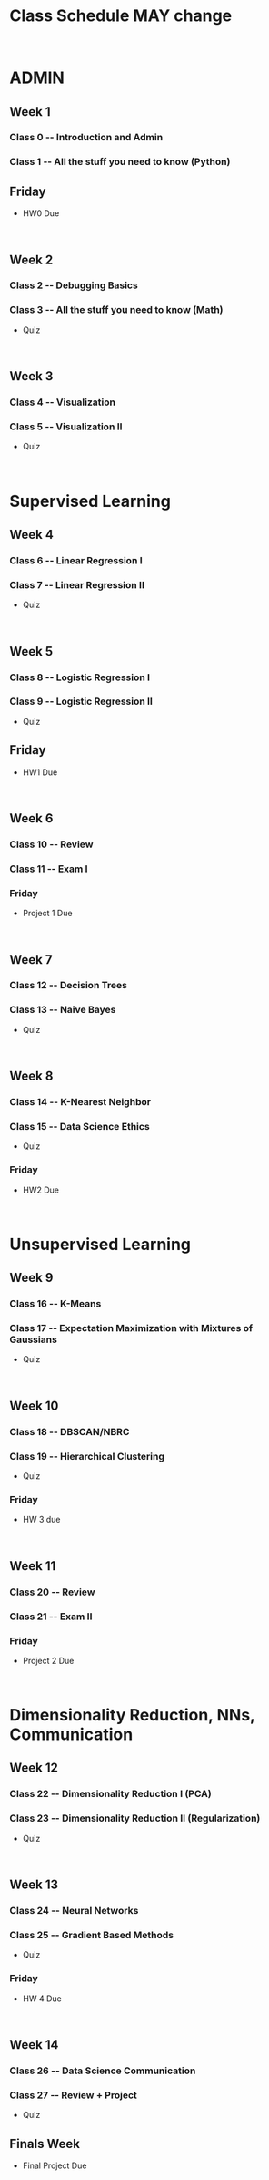 # Class Schedule MAY change

</br>

# ADMIN

## Week 1
### Class 0 -- Introduction and Admin
### Class 1 -- All the stuff you need to know (Python)
## Friday
* HW0 Due

</br>

## Week 2
### Class 2 -- Debugging Basics
### Class 3 -- All the stuff you need to know (Math)
* Quiz

</br>

## Week 3
### Class 4 -- Visualization
### Class 5 -- Visualization II
* Quiz

</br>

# Supervised Learning
## Week 4
### Class 6 -- Linear Regression I
### Class 7 -- Linear Regression II
* Quiz

</br>

## Week 5
### Class 8 -- Logistic Regression I
### Class 9 -- Logistic Regression II
* Quiz
## Friday
* HW1 Due

</br>

## Week 6
### Class 10 -- Review
### Class 11 -- Exam I
### Friday
* Project 1 Due


</br>

## Week 7
### Class 12 -- Decision Trees
### Class 13 -- Naive Bayes
* Quiz
</br>

## Week 8
### Class 14 -- K-Nearest Neighbor
### Class 15 -- Data Science Ethics
* Quiz
### Friday
* HW2 Due

</br>

# Unsupervised Learning

## Week 9
### Class 16 -- K-Means
### Class 17 -- Expectation Maximization with Mixtures of Gaussians
* Quiz

</br>

## Week 10
### Class 18 -- DBSCAN/NBRC
### Class 19 -- Hierarchical Clustering
* Quiz
### Friday
* HW 3 due


</br>

## Week 11
### Class 20 -- Review
### Class 21 -- Exam II
### Friday
* Project 2 Due

</br>

# Dimensionality Reduction, NNs, Communication
## Week 12
### Class 22 -- Dimensionality Reduction I (PCA)
### Class 23 -- Dimensionality Reduction II (Regularization)
* Quiz

</br>

## Week 13
### Class 24 -- Neural Networks
### Class 25 -- Gradient Based Methods
* Quiz
### Friday
* HW 4 Due

</br>

## Week 14
### Class 26 -- Data Science Communication
### Class 27 -- Review + Project
* Quiz

## Finals Week
* Final Project Due
